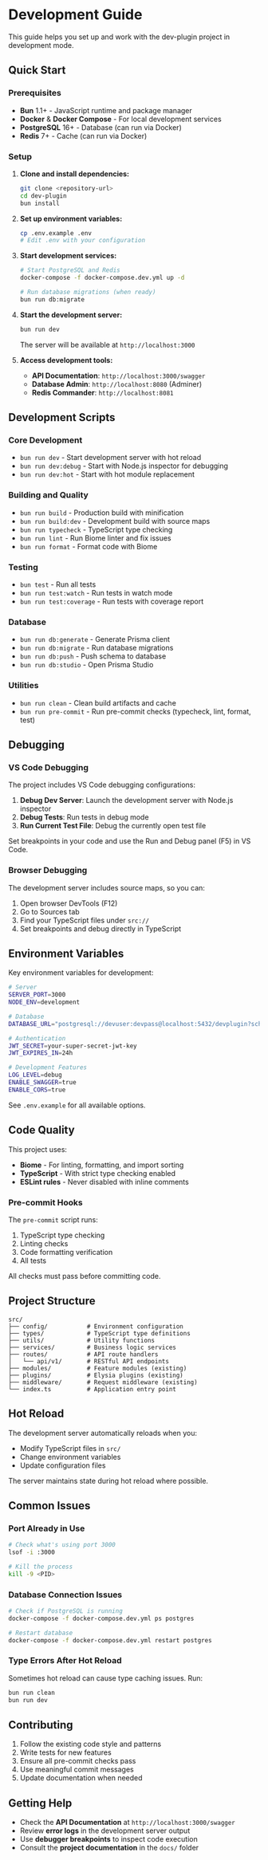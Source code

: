 # Development Guide

This guide helps you set up and work with the dev-plugin project in development mode.

## Quick Start

### Prerequisites

- **Bun** 1.1+ - JavaScript runtime and package manager
- **Docker** & **Docker Compose** - For local development services
- **PostgreSQL** 16+ - Database (can run via Docker)
- **Redis** 7+ - Cache (can run via Docker)

### Setup

1. **Clone and install dependencies:**
   ```bash
   git clone <repository-url>
   cd dev-plugin
   bun install
   ```

2. **Set up environment variables:**
   ```bash
   cp .env.example .env
   # Edit .env with your configuration
   ```

3. **Start development services:**
   ```bash
   # Start PostgreSQL and Redis
   docker-compose -f docker-compose.dev.yml up -d

   # Run database migrations (when ready)
   bun run db:migrate
   ```

4. **Start the development server:**
   ```bash
   bun run dev
   ```

   The server will be available at `http://localhost:3000`

5. **Access development tools:**
   - **API Documentation**: `http://localhost:3000/swagger`
   - **Database Admin**: `http://localhost:8080` (Adminer)
   - **Redis Commander**: `http://localhost:8081`

## Development Scripts

### Core Development
- `bun run dev` - Start development server with hot reload
- `bun run dev:debug` - Start with Node.js inspector for debugging
- `bun run dev:hot` - Start with hot module replacement

### Building and Quality
- `bun run build` - Production build with minification
- `bun run build:dev` - Development build with source maps
- `bun run typecheck` - TypeScript type checking
- `bun run lint` - Run Biome linter and fix issues
- `bun run format` - Format code with Biome

### Testing
- `bun test` - Run all tests
- `bun run test:watch` - Run tests in watch mode
- `bun run test:coverage` - Run tests with coverage report

### Database
- `bun run db:generate` - Generate Prisma client
- `bun run db:migrate` - Run database migrations
- `bun run db:push` - Push schema to database
- `bun run db:studio` - Open Prisma Studio

### Utilities
- `bun run clean` - Clean build artifacts and cache
- `bun run pre-commit` - Run pre-commit checks (typecheck, lint, format, test)

## Debugging

### VS Code Debugging

The project includes VS Code debugging configurations:

1. **Debug Dev Server**: Launch the development server with Node.js inspector
2. **Debug Tests**: Run tests in debug mode
3. **Run Current Test File**: Debug the currently open test file

Set breakpoints in your code and use the Run and Debug panel (F5) in VS Code.

### Browser Debugging

The development server includes source maps, so you can:

1. Open browser DevTools (F12)
2. Go to Sources tab
3. Find your TypeScript files under `src://`
4. Set breakpoints and debug directly in TypeScript

## Environment Variables

Key environment variables for development:

```bash
# Server
SERVER_PORT=3000
NODE_ENV=development

# Database
DATABASE_URL="postgresql://devuser:devpass@localhost:5432/devplugin?schema=public"

# Authentication
JWT_SECRET=your-super-secret-jwt-key
JWT_EXPIRES_IN=24h

# Development Features
LOG_LEVEL=debug
ENABLE_SWAGGER=true
ENABLE_CORS=true
```

See `.env.example` for all available options.

## Code Quality

This project uses:

- **Biome** - For linting, formatting, and import sorting
- **TypeScript** - With strict type checking enabled
- **ESLint rules** - Never disabled with inline comments

### Pre-commit Hooks

The `pre-commit` script runs:
1. TypeScript type checking
2. Linting checks
3. Code formatting verification
4. All tests

All checks must pass before committing code.

## Project Structure

```
src/
├── config/           # Environment configuration
├── types/            # TypeScript type definitions
├── utils/            # Utility functions
├── services/         # Business logic services
├── routes/           # API route handlers
│   └── api/v1/       # RESTful API endpoints
├── modules/          # Feature modules (existing)
├── plugins/          # Elysia plugins (existing)
├── middleware/       # Request middleware (existing)
└── index.ts          # Application entry point
```

## Hot Reload

The development server automatically reloads when you:

- Modify TypeScript files in `src/`
- Change environment variables
- Update configuration files

The server maintains state during hot reload where possible.

## Common Issues

### Port Already in Use
```bash
# Check what's using port 3000
lsof -i :3000

# Kill the process
kill -9 <PID>
```

### Database Connection Issues
```bash
# Check if PostgreSQL is running
docker-compose -f docker-compose.dev.yml ps postgres

# Restart database
docker-compose -f docker-compose.dev.yml restart postgres
```

### Type Errors After Hot Reload
Sometimes hot reload can cause type caching issues. Run:
```bash
bun run clean
bun run dev
```

## Contributing

1. Follow the existing code style and patterns
2. Write tests for new features
3. Ensure all pre-commit checks pass
4. Use meaningful commit messages
5. Update documentation when needed

## Getting Help

- Check the **API Documentation** at `http://localhost:3000/swagger`
- Review **error logs** in the development server output
- Use **debugger breakpoints** to inspect code execution
- Consult the **project documentation** in the `docs/` folder